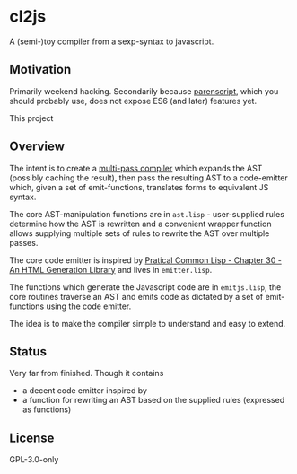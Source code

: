 # cl2js

A (semi-)toy compiler from a sexp-syntax to javascript.

## Motivation
Primarily weekend hacking. Secondarily because [parenscript](https://common-lisp.net/project/parenscript/), which you should probably use, does not expose ES6 (and later) features yet.

This project 

## Overview
The intent is to create a [multi-pass compiler](https://en.wikipedia.org/wiki/Multi-pass_compiler) which expands the AST (possibly caching the result), then pass the resulting AST to a code-emitter which, given a set of emit-functions, translates forms to equivalent JS syntax.

The core AST-manipulation functions are in `ast.lisp` - user-supplied rules determine how the AST is rewritten and a convenient wrapper function allows supplying multiple sets of rules to rewrite the AST over multiple passes.

The core code emitter is inspired by [Pratical Common Lisp - Chapter 30 - An HTML Generation Library](http://www.gigamonkeys.com/book/practical-an-html-generation-library-the-interpreter.html) and lives in `emitter.lisp`.

The functions which generate the Javascript code are in `emitjs.lisp`, the core routines traverse an AST and emits code as dictated by a set of emit-functions using the code emitter.

The idea is to make the compiler simple to understand and easy to extend.

## Status
Very far from finished. Though it contains

* a decent code emitter inspired by 
* a function for rewriting an AST based on the supplied rules (expressed as functions)

## License

GPL-3.0-only

